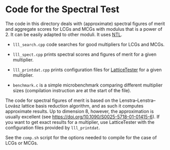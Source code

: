 Code for the Spectral Test
==========================

The code in this directory deals with (approximate) spectral figures of
merit and aggregate scores for LCGs and MCGs with modulus that is a power
of 2. It can be easily adapted to other moduli. It uses
[NTL](https://www.shoup.net/ntl/).

- `lll_search.cpp` code searches for good multipliers for LCGs and MCGs.

- `lll_spect.cpp` prints spectral scores and figures of merit for a given multiplier.

- `lll_printdat.cpp` prints configuration files for
  [LatticeTester](https://github.com/umontreal-simul/latticetester) for a
  given multiplier.

- `benchmark.c` is a simple microbenchmark comparing different multiplier
  sizes (compilation instruction are at the start of the file).

The code for spectral figures of merit is based on the
Lenstra–Lenstra–Lovász lattice basis reduction algorithm, and as such it
computes approximate results. Up to dimension 8, however, the
approximation is usually excellent (see
<https://doi.org/10.1090/S0025-5718-01-01415-6>). If you want to get exact
results for a multiplier, use LatticeTester with the configuration files
provided by `lll_printdat`.

See the `comp.sh` script for the options needed to compile for the 
case of LCGs or MCGs.
